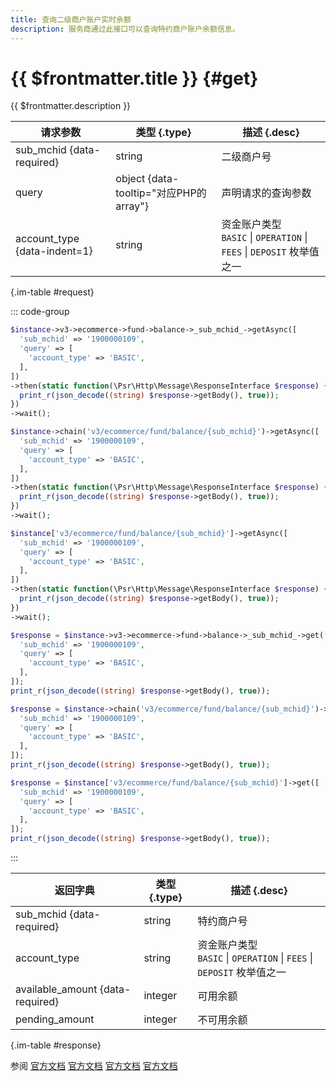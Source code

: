 ```yaml
---
title: 查询二级商户账户实时余额
description: 服务商通过此接口可以查询特约商户账户余额信息。
---
```


# {{ $frontmatter.title }} {#get}

{{ $frontmatter.description }}

| 请求参数 | 类型 {.type} | 描述 {.desc}
| --- | --- | ---
| sub_mchid {data-required} | string | 二级商户号
| query | object {data-tooltip="对应PHP的array"} | 声明请求的查询参数
| account_type {data-indent=1} | string | 资金账户类型<br/>`BASIC` \| `OPERATION` \| `FEES` \| `DEPOSIT` 枚举值之一

{.im-table #request}

::: code-group

```php [异步纯链式]
$instance->v3->ecommerce->fund->balance->_sub_mchid_->getAsync([
  'sub_mchid' => '1900000109',
  'query' => [
    'account_type' => 'BASIC',
  ],
])
->then(static function(\Psr\Http\Message\ResponseInterface $response) {
  print_r(json_decode((string) $response->getBody(), true));
})
->wait();
```

```php [异步声明式]
$instance->chain('v3/ecommerce/fund/balance/{sub_mchid}')->getAsync([
  'sub_mchid' => '1900000109',
  'query' => [
    'account_type' => 'BASIC',
  ],
])
->then(static function(\Psr\Http\Message\ResponseInterface $response) {
  print_r(json_decode((string) $response->getBody(), true));
})
->wait();
```

```php [异步属性式]
$instance['v3/ecommerce/fund/balance/{sub_mchid}']->getAsync([
  'sub_mchid' => '1900000109',
  'query' => [
    'account_type' => 'BASIC',
  ],
])
->then(static function(\Psr\Http\Message\ResponseInterface $response) {
  print_r(json_decode((string) $response->getBody(), true));
})
->wait();
```

```php [同步纯链式]
$response = $instance->v3->ecommerce->fund->balance->_sub_mchid_->get([
  'sub_mchid' => '1900000109',
  'query' => [
    'account_type' => 'BASIC',
  ],
]);
print_r(json_decode((string) $response->getBody(), true));
```

```php [同步声明式]
$response = $instance->chain('v3/ecommerce/fund/balance/{sub_mchid}')->get([
  'sub_mchid' => '1900000109',
  'query' => [
    'account_type' => 'BASIC',
  ],
]);
print_r(json_decode((string) $response->getBody(), true));
```

```php [同步属性式]
$response = $instance['v3/ecommerce/fund/balance/{sub_mchid}']->get([
  'sub_mchid' => '1900000109',
  'query' => [
    'account_type' => 'BASIC',
  ],
]);
print_r(json_decode((string) $response->getBody(), true));
```

:::

| 返回字典 | 类型 {.type} | 描述 {.desc}
| --- | --- | ---
| sub_mchid {data-required} | string | 特约商户号
| account_type | string | 资金账户类型<br/>`BASIC` \| `OPERATION` \| `FEES` \| `DEPOSIT` 枚举值之一
| available_amount {data-required} | integer | 可用余额
| pending_amount | integer | 不可用余额

{.im-table #response}

参阅 [官方文档](https://pay.weixin.qq.com/doc/v3/partner/4012476690) [官方文档](https://pay.weixin.qq.com/doc/v3/partner/4012719894) [官方文档](https://pay.weixin.qq.com/doc/v3/partner/4012720892) [官方文档](https://pay.weixin.qq.com/doc/v3/partner/4012713134)
